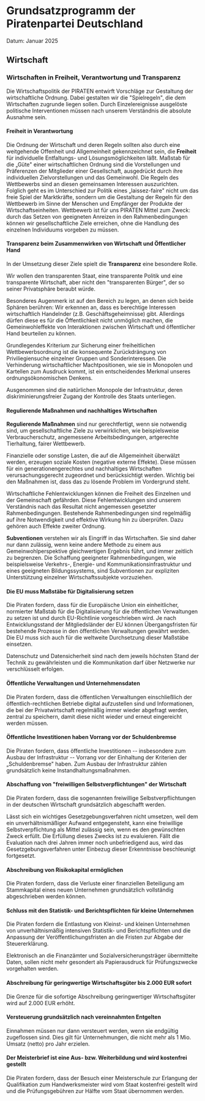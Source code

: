 # Grundsatzprogramm der Piratenpartei Deutschland
Datum: Januar 2025

## Wirtschaft

### Wirtschaften in Freiheit, Verantwortung und Transparenz

Die Wirtschaftspolitik der PIRATEN entwirft Vorschläge zur Gestaltung der wirtschaftliche Ordnung. Dabei gestalten wir die \"Spielregeln\", die dem Wirtschaften zugrunde liegen sollen. Durch Einzelereignisse ausgelöste politische Interventionen müssen nach unserem Verständnis die absolute Ausnahme sein.

#### Freiheit in Verantwortung 

Die Ordnung der Wirtschaft und deren Regeln sollten also durch eine weitgehende Offenheit und Allgemeinheit gekennzeichnet sein, die **Freiheit** für individuelle Entfaltungs- und Lösungsmöglichkeiten läßt. Maßstab für die „Güte" einer wirtschaftlichen Ordnung sind die Vorstellungen und Präferenzen der Mitglieder einer Gesellschaft, ausgedrückt durch ihre individuellen Zielvorstellungen und das Gemeinwohl. Die Regeln des Wettbewerbs sind an diesen gemeinsamen Interessen auszurichten. Folglich geht es im Unterschied zur Politik eines „laissez-faire" nicht um das freie Spiel der Marktkräfte, sondern um die Gestaltung der Regeln für den Wettbewerb im Sinne der Menschen und Empfänger der Produkte der Wirtschaftseinheiten. Wettbewerb ist für uns PIRATEN Mittel zum Zweck: durch das Setzen von geeigneten Anreizen in den Rahmenbedingungen können wir gesellschaftliche Ziele erreichen, ohne die Handlung des einzelnen Individuums vorgeben zu müssen.

#### Transparenz beim Zusammenwirken von Wirtschaft und Öffentlicher Hand 

In der Umsetzung dieser Ziele spielt die **Transparenz** eine besondere Rolle.

Wir wollen den transparenten Staat, eine transparente Politik und eine transparente Wirtschaft, aber nicht den \"transparenten Bürger\", der so seiner Privatsphäre beraubt würde.

Besonderes Augenmerk ist auf den Bereich zu legen, an denen sich beide Sphären berühren: Wir erkennen an, dass es berechtige Interessen wirtschaftlich Handelnder (z.B. Geschäftsgeheimnisse) gibt. Allerdings dürfen diese es für die Öffentlichkeit nicht unmöglich machen, die Gemeinwohleffekte von Interaktionen zwischen Wirtschaft und öffentlicher Hand beurteilen zu können.

Grundlegendes Kriterium zur Sicherung einer freiheitlichen Wettbewerbsordnung ist die konsequente Zurückdrängung von Priviliegiensuche einzelner Gruppen und Sonderinteressen. Die Verhinderung wirtschaftlicher Machtpositionen, wie sie in Monopolen und Kartellen zum Ausdruck kommt, ist ein entscheidendes Merkmal unseres ordnungsökonomischen Denkens.

Ausgenommen sind die natürlichen Monopole der Infrastruktur, deren diskriminierungsfreier Zugang der Kontrolle des Staats unterliegen.

#### Regulierende Maßnahmen und nachhaltiges Wirtschaften 

**Regulierende Maßnahmen** sind nur gerechtfertigt, wenn sie notwendig sind, um gesellschaftliche Ziele zu verwirklichen, wie beispielsweise Verbraucherschutz, angemessene Arbeitsbedingungen, artgerechte Tierhaltung, fairer Wettbewerb.

Finanzielle oder sonstige Lasten, die auf die Allgemeinheit überwälzt werden, erzeugen soziale Kosten (negative externe Effekte). Diese müssen für ein generationengerechtes und nachhaltiges Wirtschaften verursachungsgerecht zugeordnet und berücksichtigt werden. Wichtig bei den Maßnahmen ist, dass das zu lösende Problem im Vordergrund steht.

Wirtschaftliche Fehlentwicklungen können die Freiheit des Einzelnen und der Gemeinschaft gefährden. Diese Fehlentwicklungen sind unserem Verständnis nach das Resultat nicht angemessen gesetzter Rahmenbedingungen. Bestehende Rahmenbedingungen sind regelmäßig auf ihre Notwendigkeit und effektive Wirkung hin zu überprüfen. Dazu gehören auch Effekte zweiter Ordnung.

**Subventionen** verstehen wir als Eingriff in das Wirtschaften. Sie sind daher nur dann zulässig, wenn keine andere Methode zu einem aus Gemeinwohlperspektive gleichwertigen Ergebnis führt, und immer zeitlich zu begrenzen. Die Schaffung geeigneter Rahmenbedingungen, wie beispielsweise Verkehrs-, Energie- und Kommunikationsinfrastruktur und eines geeigneten Bildungssystems, sind Subventionen zur expliziten Unterstützung einzelner Wirtschaftssubjekte vorzuziehen.

#### Die EU muss Maßstäbe für Digitalisierung setzen

Die Piraten fordern, dass für die Europäische Union ein einheitlicher, normierter Maßstab für die Digitalisierung für die öffentlichen Verwaltungen zu setzen ist und durch EU-Richtlinie vorgeschrieben wird. Je nach Entwicklungsstand der Mitgliedsländer der EU können Übergangsfristen für bestehende Prozesse in den öffentlichen Verwaltungen gewährt werden. Die EU muss sich auch für die weltweite Durchsetzung dieser Maßstäbe einsetzen.

Datenschutz und Datensicherheit sind nach dem jeweils höchsten Stand der Technik zu gewährleisten und die Kommunikation darf über Netzwerke nur verschlüsselt erfolgen.

#### Öffentliche Verwaltungen und Unternehmensdaten 

Die Piraten fordern, dass die öffentlichen Verwaltungen einschließlich der öffentlich-rechtlichen Betriebe digital aufzustellen sind und Informationen, die bei der Privatwirtschaft regelmäßig immer wieder abgefragt werden, zentral zu speichern, damit diese nicht wieder und erneut eingereicht werden müssen.

#### Öffentliche Investitionen haben Vorrang vor der Schuldenbremse 

Die Piraten fordern, dass öffentliche Investitionen -- insbesondere zum Ausbau der Infrastruktur -- Vorrang vor der Einhaltung der Kriterien der „Schuldenbremse" haben. Zum Ausbau der Infrastruktur zählen grundsätzlich keine Instandhaltungsmaßnahmen.

#### Abschaffung von \"freiwilligen Selbstverpflichtungen\" der Wirtschaft 

Die Piraten fordern, dass die sogenannten freiwillige Selbstverpflichtungen in der deutschen Wirtschaft grundsätzlich abgeschafft werden.

Lässt sich ein wichtiges Gesetzgebungsverfahren nicht umsetzen, weil dem ein unverhältnismäßiger Aufwand entgegensteht, kann eine freiwillige Selbstverpflichtung als Mittel zulässig sein, wenn es den gewünschten Zweck erfüllt. Die Erfüllung dieses Zwecks ist zu evaluieren. Fällt die Evaluation nach drei Jahren immer noch unbefriedigend aus, wird das Gesetzgebungsverfahren unter Einbezug dieser Erkenntnisse beschleunigt fortgesetzt.

#### Abschreibung von Risikokapital ermöglichen 

Die Piraten fordern, dass die Verluste einer finanziellen Beteiligung am Stammkapital eines neuen Unternehmen grundsätzlich vollständig abgeschrieben werden können.

#### Schluss mit den Statistik- und Berichtspflichten für kleine Unternehmen 

Die Piraten fordern die Entlastung von Kleinst- und kleinen Unternehmen von unverhältnismäßig intensiven Statistik- und Berichtspflichten und die Anpassung der Veröffentlichungsfristen an die Fristen zur Abgabe der Steuererklärung.

Elektronisch an die Finanzämter und Sozialversicherungsträger übermittelte Daten, sollen nicht mehr gesondert als Papierausdruck für Prüfungszwecke vorgehalten werden.

#### Abschreibung für geringwertige Wirtschaftsgüter bis 2.000 EUR sofort 

Die Grenze für die sofortige Abschreibung geringwertiger Wirtschaftsgüter wird auf 2.000 EUR erhöht.

#### Versteuerung grundsätzlich nach vereinnahmten Entgelten 

Einnahmen müssen nur dann versteuert werden, wenn sie endgültig zugeflossen sind. Dies gilt für Unternehmungen, die nicht mehr als 1 Mio. Umsatz (netto) pro Jahr erzielen.

#### Der Meisterbrief ist eine Aus- bzw. Weiterbildung und wird kostenfrei gestellt 

Die Piraten fordern, dass der Besuch einer Meisterschule zur Erlangung der Qualifikation zum Handwerksmeister wird vom Staat kostenfrei gestellt wird und die Prüfungsgebühren zur Hälfte vom Staat übernommen werden.

